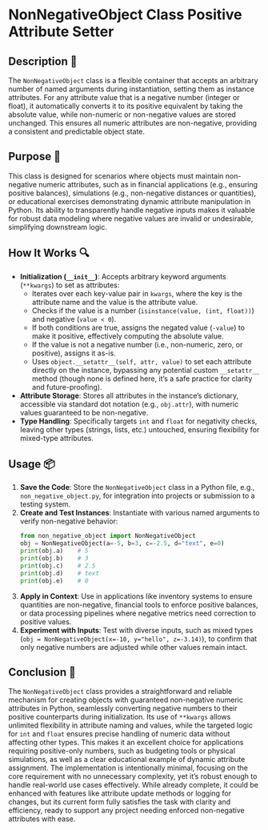 # NonNegativeObject Class Positive Attribute Setter

## Description 📝

The `NonNegativeObject` class is a flexible container that accepts an arbitrary number of named arguments during instantiation, setting them as instance attributes.
For any attribute value that is a negative number (integer or float), it automatically converts it to its positive equivalent by taking the absolute value, while non-numeric or non-negative values are stored unchanged.
This ensures all numeric attributes are non-negative, providing a consistent and predictable object state.

## Purpose 🎯

This class is designed for scenarios where objects must maintain non-negative numeric attributes, such as in financial applications (e.g., ensuring positive balances), simulations (e.g., non-negative distances or quantities), or educational exercises demonstrating dynamic attribute manipulation in Python.
Its ability to transparently handle negative inputs makes it valuable for robust data modeling where negative values are invalid or undesirable, simplifying downstream logic.

## How It Works 🔍

-   **Initialization (`__init__`)**: Accepts arbitrary keyword arguments (`**kwargs`) to set as attributes:
    -   Iterates over each key-value pair in `kwargs`, where the key is the attribute name and the value is the attribute value.
    -   Checks if the value is a number (`isinstance(value, (int, float))`) and negative (`value < 0`).
    -   If both conditions are true, assigns the negated value (`-value`) to make it positive, effectively computing the absolute value.
    -   If the value is not a negative number (i.e., non-numeric, zero, or positive), assigns it as-is.
    -   Uses `object.__setattr__(self, attr, value)` to set each attribute directly on the instance, bypassing any potential custom `__setattr__` method (though none is defined here, it’s a safe practice for clarity and future-proofing).
-   **Attribute Storage**: Stores all attributes in the instance’s dictionary, accessible via standard dot notation (e.g., `obj.attr`), with numeric values guaranteed to be non-negative.
-   **Type Handling**: Specifically targets `int` and `float` for negativity checks, leaving other types (strings, lists, etc.) untouched, ensuring flexibility for mixed-type attributes.

## Usage 📦

1. **Save the Code**: Store the `NonNegativeObject` class in a Python file, e.g., `non_negative_object.py`, for integration into projects or submission to a testing system.
2. **Create and Test Instances**: Instantiate with various named arguments to verify non-negative behavior:
    ```python
    from non_negative_object import NonNegativeObject
    obj = NonNegativeObject(a=-5, b=3, c=-2.5, d="text", e=0)
    print(obj.a)    # 5
    print(obj.b)    # 3
    print(obj.c)    # 2.5
    print(obj.d)    # text
    print(obj.e)    # 0
    ```
3. **Apply in Context**: Use in applications like inventory systems to ensure quantities are non-negative, financial tools to enforce positive balances, or data processing pipelines where negative metrics need correction to positive values.
4. **Experiment with Inputs**: Test with diverse inputs, such as mixed types (`obj = NonNegativeObject(x=-10, y="hello", z=-3.14)`), to confirm that only negative numbers are adjusted while other values remain intact.

## Conclusion 🚀

The `NonNegativeObject` class provides a straightforward and reliable mechanism for creating objects with guaranteed non-negative numeric attributes in Python, seamlessly converting negative numbers to their positive counterparts during initialization.
Its use of `**kwargs` allows unlimited flexibility in attribute naming and values, while the targeted logic for `int` and `float` ensures precise handling of numeric data without affecting other types. This makes it an excellent choice for applications requiring positive-only numbers, such as budgeting tools or physical simulations, as well as a clear educational example of dynamic attribute assignment.
The implementation is intentionally minimal, focusing on the core requirement with no unnecessary complexity, yet it’s robust enough to handle real-world use cases effectively.
While already complete, it could be enhanced with features like attribute update methods or logging for changes, but its current form fully satisfies the task with clarity and efficiency, ready to support any project needing enforced non-negative attributes with ease.
